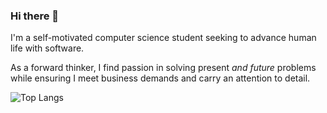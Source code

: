 ### Hi there 👋

I'm a self-motivated computer science student seeking to advance human life with software.

As a forward thinker, I find passion in solving present *and future* problems while ensuring I meet business demands and carry an attention to detail. 

![Top Langs](https://github-readme-stats.vercel.app/api/top-langs/?username=logandeal&langs_count=10&layout=compact)
